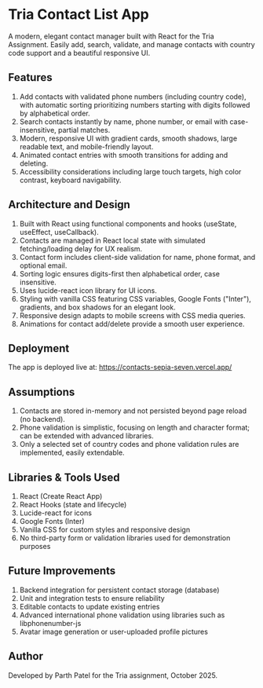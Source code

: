 # Tria Contact List App
A modern, elegant contact manager built with React for the Tria Assignment. Easily add, search, validate, and manage contacts with country code support and a beautiful responsive UI.

## Features
1. Add contacts with validated phone numbers (including country code), with automatic sorting prioritizing numbers starting with digits followed by alphabetical order.
2. Search contacts instantly by name, phone number, or email with case-insensitive, partial matches.
3. Modern, responsive UI with gradient cards, smooth shadows, large readable text, and mobile-friendly layout.
4. Animated contact entries with smooth transitions for adding and deleting.
5. Accessibility considerations including large touch targets, high color contrast, keyboard navigability.

## Architecture and Design
1. Built with React using functional components and hooks (useState, useEffect, useCallback).
2. Contacts are managed in React local state with simulated fetching/loading delay for UX realism.
3. Contact form includes client-side validation for name, phone format, and optional email.
4. Sorting logic ensures digits-first then alphabetical order, case insensitive.
5. Uses lucide-react icon library for UI icons.
6. Styling with vanilla CSS featuring CSS variables, Google Fonts ("Inter"), gradients, and box shadows for an elegant look.
7. Responsive design adapts to mobile screens with CSS media queries.
8. Animations for contact add/delete provide a smooth user experience.

## Deployment
The app is deployed live at: https://contacts-sepia-seven.vercel.app/

## Assumptions
1. Contacts are stored in-memory and not persisted beyond page reload (no backend).
2. Phone validation is simplistic, focusing on length and character format; can be extended with advanced libraries.
3. Only a selected set of country codes and phone validation rules are implemented, easily extendable.

## Libraries & Tools Used
1. React (Create React App)
2. React Hooks (state and lifecycle)
3. Lucide-react for icons
4. Google Fonts (Inter)
5. Vanilla CSS for custom styles and responsive design
6. No third-party form or validation libraries used for demonstration purposes

## Future Improvements
1. Backend integration for persistent contact storage (database)
2. Unit and integration tests to ensure reliability
3. Editable contacts to update existing entries
4. Advanced international phone validation using libraries such as libphonenumber-js
5. Avatar image generation or user-uploaded profile pictures

## Author
Developed by Parth Patel for the Tria assignment, October 2025.
